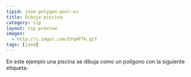 ```yaml
---
tipid: josm-polygon-pool-es
title: Dibuje piscina
category: tip
layout: tip-preview
images:
  - http://i.imgur.com/EYqAFTk.gif
tags: [josm]
---
```

En este ejemplo una piscina se dibuja como un polígono con la siguiente etiqueta:
